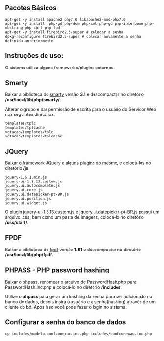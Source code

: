 ## Pacotes Básicos

    apt-get -y install apache2 php7.0 libapache2-mod-php7.0
    apt-get -y install  php-gd php-dom php-xml php-gd php-interbase php-mbstring php-curl php-fpdf
    apt-get -y install firebird2.5-super # colocar a senha
    dpkg-reconfigure firebird2.5-super # colocar novamente a senha definida anteriormente

## Instruções de uso:

O sistema utiliza alguns frameworks/plugins externos. 

## Smarty

Baixar a biblioteca do [smarty](http://www.smarty.net) versão __3.1__ e descompactar no diretório **/usr/local/lib/php/smarty/**.

Alterar o grupo e dar permissão de escrita para o usuário do Servidor Web nos seguintes diretórios:

    templates/tplc  
    templates/tplcache  
    votacao/templates/tplc  
    votacao/templates/tplcache

## JQuery

Baixar o framework JQuery e alguns plugins do mesmo, e colocá-los no diretório **/js**.

    jquery-1.6.1.min.js  
    jquery-ui-1.8.13.custom.js  
    jquery.ui.autocomplete.js  
    jquery.ui.core.js  
    jquery.ui.datepicker-pt-BR.js  
    jquery.ui.position.js  
    jquery.ui.widget.js

O plugin jquery-ui-1.8.13.custom.js e jquery.ui.datepicker-pt-BR.js possui um arquivo .css, bem como um pasta de imagens, colocá-lo no diretório **/css/start/**.

## FPDF

Baixar a biblioteca do [fpdf](http://www.fpdf.org/) versão __1.81__ e descompactar no diretório **/usr/local/lib/php/fpdf**. 

## PHPASS - PHP password hashing

Baixar o [phpass](http://www.openwall.com/phpass/), renomear o arquivo de PasswordHash.php para PasswordHash.inc.php e colocá-lo no diretório **/includes**.

Utilize o **phpass** para gerar um hashing da senha para ser adicionado no banco de dados, depois insira o usuário e a senha(hashing) através de um cliente do bd. Após isso você pode fazer o login no sistema.

## Configurar a senha do banco de dados

    cp includes/modelo.confconexao.inc.php includes/confconexao.inc.php
